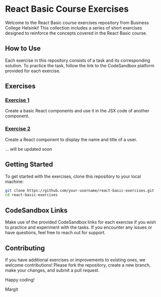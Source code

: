 # React Basic Course Exercises

Welcome to the React Basic course exercises repository from Business College Helsinki! This collection includes a series of short exercises designed to reinforce the concepts covered in the React Basic course.

## How to Use

Each exercise in this repository consists of a task and its corresponding solution. To practice the task, follow the link to the CodeSandbox platform provided for each exercise.

## Exercises

### [Exercise 1](./exercise_1.md)

Create a basic React components and use it in the JSX code of another component.

### [Exercise 2](./exercise_2.md)

Create a React component to display the name and title of a user.

... will be updated soon

## Getting Started

To get started with the exercises, clone this repository to your local machine:

```bash
git clone https://github.com/your-username/react-basic-exercises.git
cd react-basic-exercises
```

## CodeSandbox Links

Make use of the provided CodeSandbox links for each exercise if you wish to practice and experiment with the tasks. If you encounter any issues or have questions, feel free to reach out for support.

## Contributing

If you have additional exercises or improvements to existing ones, we welcome contributions! Please fork the repository, create a new branch, make your changes, and submit a pull request.

Happy coding!

Margit
